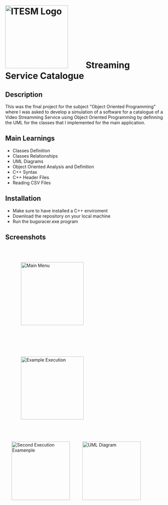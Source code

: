 #  <img src="https://libreria-ditesa.com/media/catalog/category/pngwing.com.png" alt="ITESM Logo" style="float: center; margin-right: 50px;" width="200"/> Streaming Service Catalogue

## Description
This was the final project for the subject "Object Oriented Programming" where I was asked to develop a simulation of a software for a catalogue of a Video Streamming Service using Object Oriented Programming by definning the UML for the classes that I implemented for the main application. 

## Main Learnings 
* Classes Definition
* Classes Relationships
* UML Diagrams
* Object Oriented Analysis and Definition 
* C++ Syntax
* C++ Header Files 
* Reading CSV Files

## Installation
* Make sure to have installed a C++ enviroment 
* Download the repository on your local machine
* Run the bugsracer.exe program

## Screenshots
<img src="./images/MainMenu.png" alt="Main Menu" style="float: left; margin: 50px;" width="200"/> <img src="./images/Execution1.png" alt="Example Execution" style="float: left; margin: 50px;" width="200"/> <img src="./images/Execution2.png" alt="Second Execution Examenple" style="float: left; margin: 20px;" width="186"/>
<img src="./images/UML.png" alt="UML Diagram" style="float: left; margin: 20px;" width="186"/>
